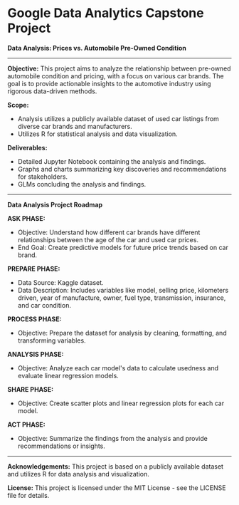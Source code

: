 # Google Data Analytics Capstone Project

**Data Analysis: Prices vs. Automobile Pre-Owned Condition**

---

**Objective:**
This project aims to analyze the relationship between pre-owned automobile condition and pricing, with a focus on various car brands. The goal is to provide actionable insights to the automotive industry using rigorous data-driven methods.

**Scope:**
- Analysis utilizes a publicly available dataset of used car listings from diverse car brands and manufacturers.
- Utilizes R for statistical analysis and data visualization.

**Deliverables:**
- Detailed Jupyter Notebook containing the analysis and findings.
- Graphs and charts summarizing key discoveries and recommendations for stakeholders.
- GLMs concluding the analysis and findings.

---

**Data Analysis Project Roadmap**

**ASK PHASE:**
- Objective: Understand how different car brands have different relationships between the age of the car and used car prices.
- End Goal: Create predictive models for future price trends based on car brand.

**PREPARE PHASE:**
- Data Source: Kaggle dataset.
- Data Description: Includes variables like model, selling price, kilometers driven, year of manufacture, owner, fuel type, transmission, insurance, and car condition.

**PROCESS PHASE:**
- Objective: Prepare the dataset for analysis by cleaning, formatting, and transforming variables.

**ANALYSIS PHASE:**
- Objective: Analyze each car model's data to calculate usedness and evaluate linear regression models.

**SHARE PHASE:**
- Objective: Create scatter plots and linear regression plots for each car model.

**ACT PHASE:**
- Objective: Summarize the findings from the analysis and provide recommendations or insights.

---

**Acknowledgements:**
This project is based on a publicly available dataset and utilizes R for data analysis and visualization.

**License:**
This project is licensed under the MIT License - see the LICENSE file for details.
